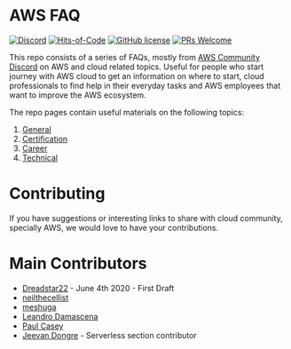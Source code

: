 # AWS FAQ

[![Discord](https://img.shields.io/discord/423842546947457024.svg?label=&logo=discord&logoColor=ffffff&color=7389D8&labelColor=6A7EC2)](https://discord.gg/JAD53yM)
[![Hits-of-Code](https://sloc.xyz/github/dreadstar22/aws-faq)](https://github.com/Dreadstar22/AWS-FAQ)
[![GitHub license](https://img.shields.io/github/license/Dreadstar22/AWS-FAQ.svg)](https://github.com/Dreadstar22/AWS-FAQ/blob/master/LICENSE)
[![PRs Welcome](https://img.shields.io/badge/PRs-welcome-brightgreen.svg)](http://makeapullrequest.com)

This repo consists of a series of FAQs, mostly from [AWS Community Discord](https://discord.gg/JN9FMbm) on AWS and cloud related topics. Useful for people who start journey with AWS cloud to get an information on where to start, cloud professionals to find help in their everyday tasks and AWS employees that want to improve the AWS ecosystem.

The repo pages contain useful materials on the following topics:
1. [General](general.md)
2. [Certification](certification.md)
3. [Career](career.md)
3. [Technical](technical.md)

# Contributing

If you have suggestions or interesting links to share with cloud community, specially AWS, we would love to have your contributions.

# Main Contributors

-  [Dreadstar22](https://www.reddit.com/user/Dreadstar22) - June 4th 2020 - First Draft
-  [neilthecellist](https://www.reddit.com/user/neilthecellist/)
-  [meshuga](https://github.com/meshuga)
-  [Leandro Damascena](https://github.com/leandrodamascena)
-  [Paul Casey](https://www.linkedin.com/in/heycasey/)
-  [Jeevan Dongre](https://www.linkedin.com/in/jeevandongre/) - Serverless section contributor